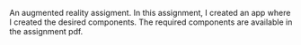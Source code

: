 An augmented reality assigment. In this assignment, I created an app where I created the desired components. The required components are available in the assignment pdf.
